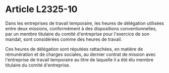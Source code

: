 # Article L2325-10

Dans les entreprises de travail temporaire, les heures de délégation utilisées entre deux missions, conformément à des dispositions conventionnelles, par un membre titulaire du comité d'entreprise pour l'exercice de son mandat, sont considérées comme des heures de travail.

Ces heures de délégation sont réputées rattachées, en matière de rémunération et de charges sociales, au dernier contrat de mission avec l'entreprise de travail temporaire au titre de laquelle il a été élu membre titulaire du comité d'entreprise.